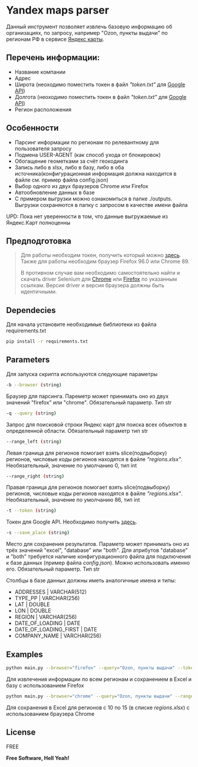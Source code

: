 # Yandex maps parser

[//]: # (## _The Last Markdown Editor, Ever_)

Данный инструмент позволяет извлечь базовую информацию об организациях, 
по запросу, например "Ozon, пункты выдачи" по регионам РФ в сервисе [Яндекс карты](https://yandex.ru/maps/?ll=84.163264%2C61.996842&z=3). 

## Перечень информации:

- Название компании
- Адрес
- Широта (неоходимо поместить токен в файл *"token.txt"* для [Google API](https://developers.google.com/maps/documentation/geocoding/overview))
- Долгота (неоходимо поместить токен в файл *"token.txt"* для [Google API](https://developers.google.com/maps/documentation/geocoding/overview))
- Регион расположения


## Особенности

- Парсинг информации по регионам по релевантному для пользователя запросу
- Подмена USER-AGENT (как способ ухода от блокировок)
- Обогащение геометками за счёт геокодинга
- Запись либо в xlsx, либо в базу, либо в оба источника(конфигурационная информация должна находится в файле см. пример файла config.json)
- Выбор одного из двух браузеров Chrome или Firefox
- Автообновление данных в базе
- С примером выгрузки можно ознакомиться в папке ./outputs. Выгрузки сохраняются в папку с запросом в качестве имени файла

UPD: Пока нет уверенности в том, что данные выгружаемые из Яндекс.Карт полноценны


##  Предподготовка
> Для работы необходим токен, получить который можно [здесь](https://developers.google.com/maps/documentation/geocoding/start).
> Также для работы необходим браузер Firefox 96.0 или Chrome 89. 
> 
> В противном случае 
> вам необходимо самостоятельно найти и скачать driver Selenium для  [Chrome](https://chromedriver.chromium.org/downloads)
> или [Firefox](https://github.com/mozilla/geckodriver/releases) по указанным ссылкам. Версия driver
> и версия браузера должны быть идентичными.


## Dependecies

Для начала установите необходимые библиотеки из файла requirements.txt
```sh
pip install -r requirements.txt
```

## Parameters

Для запуска скрипта используются следующие параметры

```sh
-b --browser (string) 
```

Браузер для парсинга. Пареметр может принимать оно из двух значений "firefox" или "chrome". 
Обязательный параметр. Тип str


```sh
-q --query (string)
```

Запрос для поисковой строки Яндекс карт для поиска всех объектов в определенной области.
Обязательный параметр тип str


```sh
--range_left (string) 
```
Левая граница для регионов помогает взять slice(подвыборку) регионов, числовые коды регионов находятся в файле
*"regions.xlsx"*. Необязательный, значение по умолчанию 0, тип int

```sh
--range_right (string) 
```
Правая граница для регионов помогает взять slice(подвыборку) регионов, числовые коды регионов находятся в файле
*"regions.xlsx"*. Необязательный, значение по умолчанию 86, тип int


```sh
-t --token (string)
```

Токен для Google API. Необходимо получить [здесь](https://developers.google.com/maps/documentation/geocoding/start).



```sh
-s --save_place (string)
```

Место для сохранения результатов. Параметр может принимать оно из трёх значений "excel", "database" или "both". 
Для атрибутов "database" и "both" требуется наличие конфигурационного файла для подключения к базе данных (пример файла *config.json*).
Можно использовать именно его.
Обязательный параметр. Тип str

Столбцы в базе данных должны иметь аналогичные имена и типы:


- ADDRESSES | VARCHAR(512)
- TYPE_PP | VARCHAR(256)
- LAT | DOUBLE
- LON | DOUBLE
- REGION | VARCHAR(256)
- DATE_OF_LOADING | DATE
- DATE_OF_LOADING_FIRST | DATE
- COMPANY_NAME | VARCHAR(256)

## Examples 
```sh
python main.py --browser="firefox" --query="Ozon, пункты выдачи" --token="aezakmiAEZAKMIaezakmi" --save_place="both"
```
Для извлечения информации по всем регионам и сохранением в Excel и базу с использованием Firefox

```sh
python main.py --browser="chrome" --query="Ozon, пункты выдачи" --range_left=10 --range_right=15 --token="aezakmiAEZAKMIaezakmi" --save_place="excel"
```

Для сохранения в Excel для регионов с 10 по 15 (в списке *regions.xlsx*) с использованием браузера Chrome


## License

FREE

**Free Software, Hell Yeah!**

